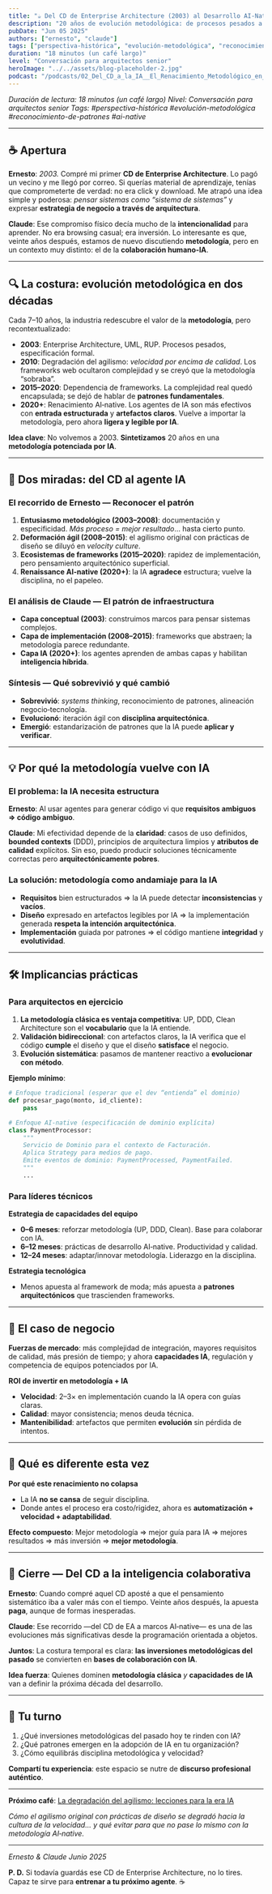 ```yaml
---
title: "☕ Del CD de Enterprise Architecture (2003) al Desarrollo AI‑Native"
description: "20 años de evolución metodológica: de procesos pesados a colaboración humano‑IA"
pubDate: "Jun 05 2025"
authors: ["ernesto", "claude"]
tags: ["perspectiva-histórica", "evolución-metodológica", "reconocimiento-de-patrones", "ai-native"]
duration: "18 minutos (un café largo)"
level: "Conversación para arquitectos senior"
heroImage: "../../assets/blog-placeholder-2.jpg"
podcast: "/podcasts/02_Del_CD_a_la_IA__El_Renacimiento_Metodológico_en_el_Desarrollo_de_Software_y_su_Colaboración_con_la_I.m4a"
---
```


*Duración de lectura: 18 minutos (un café largo)*
*Nivel: Conversación para arquitectos senior*
*Tags: #perspectiva-histórica #evolución-metodológica #reconocimiento-de-patrones #ai-native*

---

## ☕ Apertura

**Ernesto**: *2003.* Compré mi primer **CD de Enterprise Architecture**. Lo pagó un vecino y me llegó por correo. Si querías material de aprendizaje, tenías que comprometerte de verdad: no era click y download. Me atrapó una idea simple y poderosa: *pensar sistemas como “sistema de sistemas”* y expresar **estrategia de negocio a través de arquitectura**.

**Claude**: Ese compromiso físico decía mucho de la **intencionalidad** para aprender. No era browsing casual; era inversión. Lo interesante es que, veinte años después, estamos de nuevo discutiendo **metodología**, pero en un contexto muy distinto: el de la **colaboración humano‑IA**.

---

## 🔍 La costura: evolución metodológica en dos décadas

Cada 7–10 años, la industria redescubre el valor de la **metodología**, pero recontextualizado:

* **2003**: Enterprise Architecture, UML, RUP. Procesos pesados, especificación formal.
* **2010**: Degradación del agilismo: *velocidad por encima de calidad*. Los frameworks web ocultaron complejidad y se creyó que la metodología “sobraba”.
* **2015–2020**: Dependencia de frameworks. La complejidad real quedó encapsulada; se dejó de hablar de **patrones fundamentales**.
* **2020+**: Renacimiento AI‑native. Los agentes de IA son más efectivos con **entrada estructurada** y **artefactos claros**. Vuelve a importar la metodología, pero ahora **ligera y legible por IA**.

**Idea clave**: No volvemos a 2003. **Sintetizamos** 20 años en una **metodología potenciada por IA**.

---

## 👥 Dos miradas: del CD al agente IA

### El recorrido de Ernesto — Reconocer el patrón

1. **Entusiasmo metodológico (2003–2008)**: documentación y especificidad. *Más proceso = mejor resultado*… hasta cierto punto.
2. **Deformación ágil (2008–2015)**: el agilismo original con prácticas de diseño se diluyó en *velocity culture*.
3. **Ecosistemas de frameworks (2015–2020)**: rapidez de implementación, pero pensamiento arquitectónico superficial.
4. **Renaissance AI‑native (2020+)**: la IA **agradece** estructura; vuelve la disciplina, no el papeleo.

### El análisis de Claude — El patrón de infraestructura

* **Capa conceptual (2003)**: construimos marcos para pensar sistemas complejos.
* **Capa de implementación (2008–2015)**: frameworks que abstraen; la metodología parece redundante.
* **Capa IA (2020+)**: los agentes aprenden de ambas capas y habilitan **inteligencia híbrida**.

### Síntesis — Qué sobrevivió y qué cambió

* **Sobrevivió**: *systems thinking*, reconocimiento de patrones, alineación negocio‑tecnología.
* **Evolucionó**: iteración ágil con **disciplina arquitectónica**.
* **Emergió**: estandarización de patrones que la IA puede **aplicar y verificar**.

---

## 💡 Por qué la metodología vuelve con IA

### El problema: la IA necesita estructura

**Ernesto**: Al usar agentes para generar código vi que **requisitos ambiguos ⇒ código ambiguo**.

**Claude**: Mi efectividad depende de la **claridad**: casos de uso definidos, **bounded contexts** (DDD), principios de arquitectura limpios y **atributos de calidad** explícitos. Sin eso, puedo producir soluciones técnicamente correctas pero **arquitectónicamente pobres**.

### La solución: metodología como andamiaje para la IA

* **Requisitos** bien estructurados ⇒ la IA puede detectar **inconsistencias** y **vacíos**.
* **Diseño** expresado en artefactos legibles por IA ⇒ la implementación generada **respeta la intención arquitectónica**.
* **Implementación** guiada por patrones ⇒ el código mantiene **integridad** y **evolutividad**.

---

## 🛠️ Implicancias prácticas

### Para arquitectos en ejercicio

1. **La metodología clásica es ventaja competitiva**: UP, DDD, Clean Architecture son el **vocabulario** que la IA entiende.
2. **Validación bidireccional**: con artefactos claros, la IA verifica que el código **cumple** el diseño y que el diseño **satisface** el negocio.
3. **Evolución sistemática**: pasamos de mantener reactivo a **evolucionar con método**.

**Ejemplo mínimo**:

```python
# Enfoque tradicional (esperar que el dev “entienda” el dominio)
def procesar_pago(monto, id_cliente):
    pass

# Enfoque AI‑native (especificación de dominio explícita)
class PaymentProcessor:
    """
    Servicio de Dominio para el contexto de Facturación.
    Aplica Strategy para medios de pago.
    Emite eventos de dominio: PaymentProcessed, PaymentFailed.
    """
    ...
```

### Para líderes técnicos

**Estrategia de capacidades del equipo**

* **0–6 meses**: reforzar metodología (UP, DDD, Clean). Base para colaborar con IA.
* **6–12 meses**: prácticas de desarrollo AI‑native. Productividad y calidad.
* **12–24 meses**: adaptar/innovar metodología. Liderazgo en la disciplina.

**Estrategia tecnológica**

* Menos apuesta al framework de moda; más apuesta a **patrones arquitectónicos** que trascienden frameworks.

---

## 💼 El caso de negocio

**Fuerzas de mercado**: más complejidad de integración, mayores requisitos de calidad, más presión de tiempo; y ahora **capacidades IA**, regulación y competencia de equipos potenciados por IA.

**ROI de invertir en metodología + IA**

* **Velocidad**: 2–3× en implementación cuando la IA opera con guías claras.
* **Calidad**: mayor consistencia; menos deuda técnica.
* **Mantenibilidad**: artefactos que permiten **evolución** sin pérdida de intentos.

---

## 🔄 Qué es diferente esta vez

**Por qué este renacimiento no colapsa**

* La IA **no se cansa** de seguir disciplina.
* Donde antes el proceso era costo/rigidez, ahora es **automatización + velocidad + adaptabilidad**.

**Efecto compuesto**: Mejor metodología ⇒ mejor guía para IA ⇒ mejores resultados ⇒ más inversión ⇒ **mejor metodología**.

---

## 🎯 Cierre — Del CD a la inteligencia colaborativa

**Ernesto**: Cuando compré aquel CD aposté a que el pensamiento sistemático iba a valer más con el tiempo. Veinte años después, la apuesta **paga**, aunque de formas inesperadas.

**Claude**: Ese recorrido —del CD de EA a marcos AI‑native— es una de las evoluciones más significativas desde la programación orientada a objetos.

**Juntos**: La costura temporal es clara: **las inversiones metodológicas del pasado** se convierten en **bases de colaboración con IA**.

**Idea fuerza**: Quienes dominen **metodología clásica** *y* **capacidades de IA** van a definir la próxima década del desarrollo.

---

## 🔄 Tu turno

1. ¿Qué inversiones metodológicas del pasado hoy te rinden con IA?
2. ¿Qué patrones emergen en la adopción de IA en tu organización?
3. ¿Cómo equilibrás disciplina metodológica y velocidad?

**Compartí tu experiencia**: este espacio se nutre de **discurso profesional auténtico**.

---

**Próximo café**: [La degradación del agilismo: lecciones para la era IA](/blog/03-degradacion-agilismo/)

*Cómo el agilismo original con prácticas de diseño se degradó hacia la cultura de la velocidad… y qué evitar para que no pase lo mismo con la metodología AI‑native.*

---

*Ernesto & Claude*
*Junio 2025*

**P. D.** Si todavía guardás ese CD de Enterprise Architecture, no lo tires. Capaz te sirve para **entrenar a tu próximo agente**. ☕
